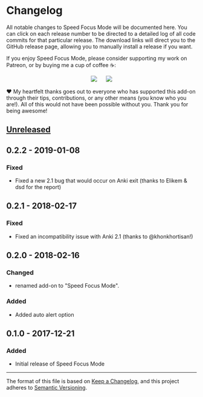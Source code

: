 # Changelog

All notable changes to Speed Focus Mode will be documented here. You can click on each release number to be directed to a detailed log of all code commits for that particular release. The download links will direct you to the GitHub release page, allowing you to manually install a release if you want.

If you enjoy Speed Focus Mode, please consider supporting my work on Patreon, or by buying me a cup of coffee :coffee::

<p align="center">
<a href="https://www.patreon.com/glutanimate" rel="nofollow" title="Support me on Patreon 😄"><img src="https://glutanimate.com/logos/patreon_button.svg"></a>      <a href="https://ko-fi.com/X8X0L4YV" rel="nofollow" title="Buy me a coffee 😊"><img src="https://glutanimate.com/logos/kofi_button.svg"></a>
</p>

:heart: My heartfelt thanks goes out to everyone who has supported this add-on through their tips, contributions, or any other means (you know who you are!). All of this would not have been possible without you. Thank you for being awesome!

## [Unreleased]

## 0.2.2 - 2019-01-08

### Fixed

- Fixed a new 2.1 bug that would occur on Anki exit (thanks to Elikem & dsd for the report)

## 0.2.1 - 2018-02-17

### Fixed

- Fixed an incompatibility issue with Anki 2.1 (thanks to @khonkhortisan!)

## 0.2.0 - 2018-02-16

### Changed

- renamed add-on to "Speed Focus Mode".

### Added

- Added auto alert option

## 0.1.0 - 2017-12-21

### Added

- Initial release of Speed Focus Mode

[Unreleased]: https://github.com/glutanimate/speed-focus-mode/compare/v0.0.0...HEAD

-----

The format of this file is based on [Keep a Changelog](https://keepachangelog.com/en/1.0.0/), and this project adheres to [Semantic Versioning](https://semver.org/spec/v2.0.0.html).